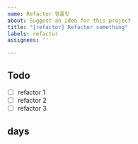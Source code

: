 ```yaml
---
name: Refactor 템플릿
about: Suggest an idea for this project
title: "[refactor] Refactor something"
labels: refactor
assignees: ''

---
```


## Todo

- [ ] refactor 1
- [ ] refactor 2
- [ ] refactor 3

## days
